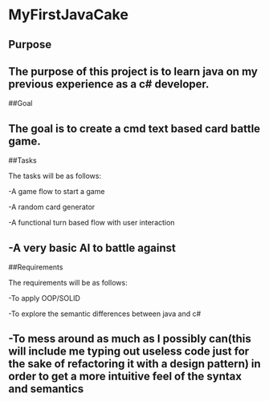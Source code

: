 # MyFirstJavaCake


## Purpose

The purpose of this project is to learn java on my previous experience as a c# developer.
-----------------

##Goal

The goal is to create a cmd text based card battle game.
-----------------

##Tasks

The tasks will be as follows:

-A game flow to start a game

-A random card generator

-A functional turn based flow with user interaction

-A very basic AI to battle against
-----------------

##Requirements

The requirements will be as follows:

-To apply OOP/SOLID

-To explore the semantic differences between java and c#

-To mess around as much as I possibly can(this will include me typing out useless code just for the sake of refactoring it with a design pattern) in order to get a more intuitive feel of the syntax and semantics
-----------------
